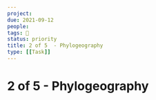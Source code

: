 ```yaml
---
project:
due: 2021-09-12
people:
tags: 🧨
status: priority
title: 2 of 5  - Phylogeography
type: [[Task]]
---
```


# 2 of 5  - Phylogeography